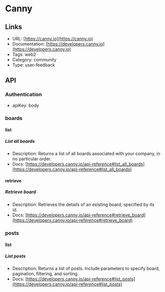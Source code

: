 # Canny

## Links

* URL: [https://canny.io](https://canny.io)
* Documentation: [https://developers.canny.io](https://developers.canny.io)
* Tags: web2
* Category: community
* Type: user-feedback

## API

### Authentication

* apiKey: body

### boards

#### list

##### List all boards

* Description: Returns a list of all boards associated with your company, in no particular order.
* Docs: [https://developers.canny.io/api-reference#list_all_boards](https://developers.canny.io/api-reference#list_all_boards)

#### retrieve

##### Retrieve board

* Description: Retrieves the details of an existing board, specified by its id.
* Docs: [https://developers.canny.io/api-reference#retrieve_board](https://developers.canny.io/api-reference#retrieve_board)

### posts

#### list

##### List posts

* Description: Returns a list of posts. Include parameters to specify board, pagination, filtering, and sorting.
* Docs: [https://developers.canny.io/api-reference#list_posts](https://developers.canny.io/api-reference#list_posts)
